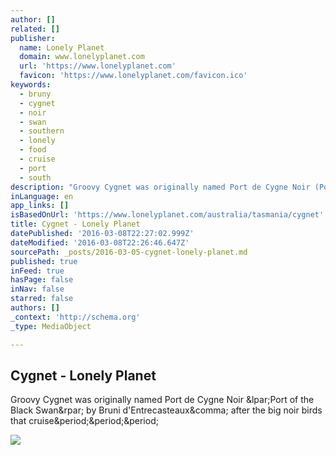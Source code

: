 ```yaml
---
author: []
related: []
publisher:
  name: Lonely Planet
  domain: www.lonelyplanet.com
  url: 'https://www.lonelyplanet.com'
  favicon: 'https://www.lonelyplanet.com/favicon.ico'
keywords:
  - bruny
  - cygnet
  - noir
  - swan
  - southern
  - lonely
  - food
  - cruise
  - port
  - south
description: "Groovy Cygnet was originally named Port de Cygne Noir (Port of the Black Swan) by Bruni d'Entrecasteaux, after the big noir birds that cruise..."
inLanguage: en
app_links: []
isBasedOnUrl: 'https://www.lonelyplanet.com/australia/tasmania/cygnet'
title: Cygnet - Lonely Planet
datePublished: '2016-03-08T22:27:02.999Z'
dateModified: '2016-03-08T22:26:46.647Z'
sourcePath: _posts/2016-03-05-cygnet-lonely-planet.md
published: true
inFeed: true
hasPage: false
inNav: false
starred: false
authors: []
_context: 'http://schema.org'
_type: MediaObject

---
```

<article style=""><h1>Cygnet - Lonely Planet</h1><p>Groovy Cygnet was originally named Port de Cygne Noir &amp;lpar;Port of the Black Swan&amp;rpar; by Bruni d'Entrecasteaux&amp;comma; after the big noir birds that cruise&amp;period;&amp;period;&amp;period;</p><img src="https://lonelyplanetimages.imgix.net/a/g/hi/t/d964a0d305d2ba75a71eafc299187758-australia-pacific.jpg?auto=enhance" /></article>